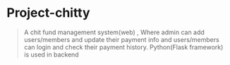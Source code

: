 # Project-chitty
>A chit fund management system(web) , Where admin can add users/members and update their payment info and users/members can login and check their payment history.
Python(Flask framework) is used in backend
